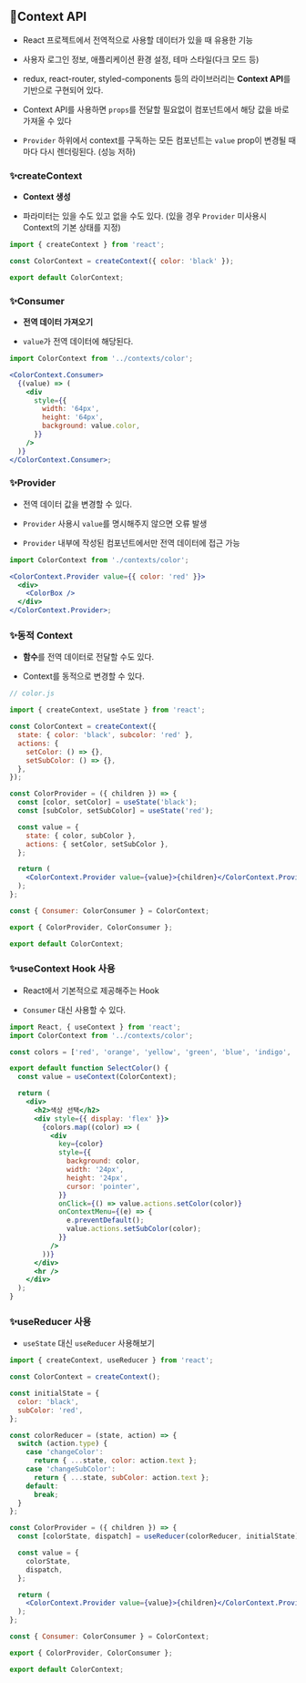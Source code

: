 ## 🔎Context API

- React 프로젝트에서 전역적으로 사용할 데이터가 있을 때 유용한 기능

- 사용자 로그인 정보, 애플리케이션 환경 설정, 테마 스타일(다크 모드 등)

- redux, react-router, styled-components 등의 라이브러리는 **Context API**를 기반으로 구현되어 있다.

- Context API를 사용하면 `props`를 전달할 필요없이 컴포넌트에서 해당 값을 바로 가져올 수 있다

- `Provider` 하위에서 context를 구독하는 모든 컴포넌트는 `value` prop이 변경될 때마다 다시 렌더링된다. (성능 저하)

### ✨createContext

- **Context 생성**

- 파라미터는 있을 수도 있고 없을 수도 있다. (있을 경우 `Provider` 미사용시 Context의 기본 상태를 지정)

```jsx
import { createContext } from 'react';

const ColorContext = createContext({ color: 'black' });

export default ColorContext;
```

### ✨Consumer

- **전역 데이터 가져오기**

- `value`가 전역 데이터에 해당된다.

```jsx
import ColorContext from '../contexts/color';

<ColorContext.Consumer>
  {(value) => (
    <div
      style={{
        width: '64px',
        height: '64px',
        background: value.color,
      }}
    />
  )}
</ColorContext.Consumer>;
```

### ✨Provider

- 전역 데이터 값을 변경할 수 있다.

- `Provider` 사용시 `value`를 명시해주지 않으면 오류 발생

- `Provider` 내부에 작성된 컴포넌트에서만 전역 데이터에 접근 가능

```jsx
import ColorContext from './contexts/color';

<ColorContext.Provider value={{ color: 'red' }}>
  <div>
    <ColorBox />
  </div>
</ColorContext.Provider>;
```

### ✨동적 Context

- **함수**를 전역 데이터로 전달할 수도 있다.

- Context를 동적으로 변경할 수 있다.

```jsx
// color.js

import { createContext, useState } from 'react';

const ColorContext = createContext({
  state: { color: 'black', subcolor: 'red' },
  actions: {
    setColor: () => {},
    setSubColor: () => {},
  },
});

const ColorProvider = ({ children }) => {
  const [color, setColor] = useState('black');
  const [subColor, setSubColor] = useState('red');

  const value = {
    state: { color, subColor },
    actions: { setColor, setSubColor },
  };

  return (
    <ColorContext.Provider value={value}>{children}</ColorContext.Provider>
  );
};

const { Consumer: ColorConsumer } = ColorContext;

export { ColorProvider, ColorConsumer };

export default ColorContext;
```

### ✨useContext Hook 사용

- React에서 기본적으로 제공해주는 Hook

- `Consumer` 대신 사용할 수 있다.

```jsx
import React, { useContext } from 'react';
import ColorContext from '../contexts/color';

const colors = ['red', 'orange', 'yellow', 'green', 'blue', 'indigo', 'violet'];

export default function SelectColor() {
  const value = useContext(ColorContext);

  return (
    <div>
      <h2>색상 선택</h2>
      <div style={{ display: 'flex' }}>
        {colors.map((color) => (
          <div
            key={color}
            style={{
              background: color,
              width: '24px',
              height: '24px',
              cursor: 'pointer',
            }}
            onClick={() => value.actions.setColor(color)}
            onContextMenu={(e) => {
              e.preventDefault();
              value.actions.setSubColor(color);
            }}
          />
        ))}
      </div>
      <hr />
    </div>
  );
}
```

### ✨useReducer 사용

- `useState` 대신 `useReducer` 사용해보기

```jsx
import { createContext, useReducer } from 'react';

const ColorContext = createContext();

const initialState = {
  color: 'black',
  subColor: 'red',
};

const colorReducer = (state, action) => {
  switch (action.type) {
    case 'changeColor':
      return { ...state, color: action.text };
    case 'changeSubColor':
      return { ...state, subColor: action.text };
    default:
      break;
  }
};

const ColorProvider = ({ children }) => {
  const [colorState, dispatch] = useReducer(colorReducer, initialState);

  const value = {
    colorState,
    dispatch,
  };

  return (
    <ColorContext.Provider value={value}>{children}</ColorContext.Provider>
  );
};

const { Consumer: ColorConsumer } = ColorContext;

export { ColorProvider, ColorConsumer };

export default ColorContext;
```
